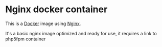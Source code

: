 # Nginx docker container

This is a [Docker](http://www.docker.com) image using [Nginx](http://nginx.org).

It's a basic nginx image optimized and ready for use, it requires a link to php5fpm container